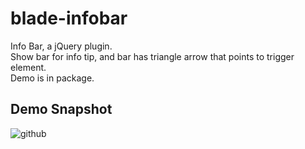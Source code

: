 blade-infobar
==============
Info Bar, a jQuery plugin.<br/>
Show bar for info tip, and bar has triangle arrow that points to trigger element.<br/>
Demo is in package.

Demo Snapshot
--------------
![github](http://img0.ph.126.net/06h7tIGlwzHH4Dbs74I15Q==/3367285146489918801.png "blade-phasebar")
